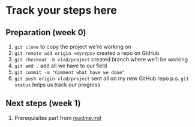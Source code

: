 # Track your steps here
## Preparation (week 0)
1. `git clone` to copy the project we're working on
2. `git remote add origin <myrepo>` created a repo on GitHub
3. `git checkout -b vlad/project` created branch where we'll be working
4. `git add .` add all we have to our field
5. `git commit -m "Comment what have we done"`
6. `git push origin vlad/project` sent all on my new GitHub repo
p.s. `git status` helps us track our progress 

## Next steps (week 1)
1. Prerequisites part from [readme.md](readme.md)